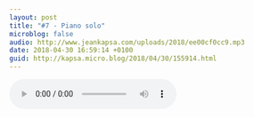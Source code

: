 ```yaml
---
layout: post
title: "#7 - Piano solo"
microblog: false
audio: http://www.jeankapsa.com/uploads/2018/ee00cf0cc9.mp3
date: 2018-04-30 16:59:14 +0100
guid: http://kapsa.micro.blog/2018/04/30/155914.html
---
```

<audio controls="controls" src="http://www.jeankapsa.com/uploads/2018/ee00cf0cc9.mp3" />
